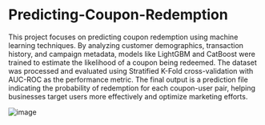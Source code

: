 # Predicting-Coupon-Redemption

This project focuses on predicting coupon redemption using machine learning techniques. By analyzing customer demographics, transaction history, and campaign metadata, models like LightGBM and CatBoost were trained to estimate the likelihood of a coupon being redeemed. The dataset was processed and evaluated using Stratified K-Fold cross-validation with AUC-ROC as the performance metric. The final output is a prediction file indicating the probability of redemption for each coupon-user pair, helping businesses target users more effectively and optimize marketing efforts.

![image](https://github.com/user-attachments/assets/987c0225-1b6a-47d7-b4be-6aae2ae302d1)
